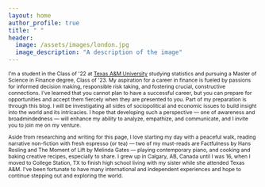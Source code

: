 ```yaml
---
layout: home
author_profile: true
title: " "
header:
  image: /assets/images/london.jpg
  image_description: "A description of the image"
---
```


<html>
<head>
<style>
.myDiv {
  font-size: .75em;
}
</style>
</head>
<body>
<div class="myDiv">

  <p>I'm a student in the Class of '22 at <a href="https://tamu.edu">Texas A&M University</a> studying statistics and pursuing a Master of Science in Finance degree, Class of '23. My aspiration for a career in finance is fueled by passions for informed decision making, responsible risk taking, and fostering crucial, constructive connections. I've learned that you cannot plan to have a successful career, but you can prepare for opportunities and accept them fiercely when they are presented to you. Part of my preparation is through this blog. I will be investigating all sides of sociopolitical and economic issues to build insight into the world and its intricacies. I hope that developing such a perspective &mdash; one of awareness and broadmindedness &mdash; will enhance my ability to analyze, empathize, and communicate, and I invite you to join me on my venture.</p>
  <p>Aside from researching and writing for this page, I love starting my day with a peaceful walk, reading narrative non-fiction with fresh espresso (or tea) &mdash; two of my must-reads are Factfulness by Hans Rosling and The Moment of Lift by Melinda Gates &mdash; playing contemporary piano, and cooking and baking creative recipes, especially to share. I grew up in Calgary, AB, Canada until I was 16, when I moved to College Station, TX to finish high school living with my sister while she attended Texas A&M. I've been fortunate to have many international and independent experiences and hope to continue stepping out and exploring the world.</p>

</div>
</body>
</html>

<pre>

</pre>
